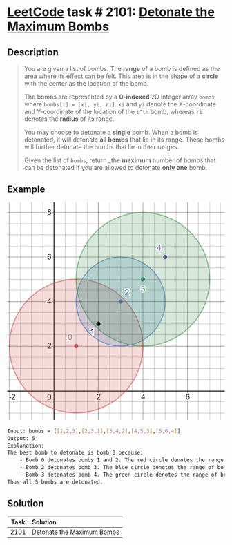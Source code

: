 # [LeetCode][leetcode] task # 2101: [Detonate the Maximum Bombs][task]

Description
-----------

> You are given a list of bombs. The **range** of a bomb is defined as the area where its effect can be felt.
> This area is in the shape of a **circle** with the center as the location of the bomb.
> 
> The bombs are represented by a **0-indexed** 2D integer array `bombs` where `bombs[i] = [xi, yi, ri]`.
> `xi` and `yi` denote the X-coordinate and Y-coordinate of the location of the `i^th` bomb,
> whereas `ri` denotes the **radius** of its range.
> 
> You may choose to detonate a **single** bomb.
> When a bomb is detonated, it will detonate **all bombs** that lie in its range.
> These bombs will further detonate the bombs that lie in their ranges.
> 
> Given the list of `bombs`, return _the **maximum** number of bombs that can be detonated
> if you are allowed to detonate **only one** bomb.

Example
-------

![bombs.png](image/bombs.png)

```sh
Input: bombs = [[1,2,3],[2,3,1],[3,4,2],[4,5,3],[5,6,4]]
Output: 5
Explanation:
The best bomb to detonate is bomb 0 because:
    - Bomb 0 detonates bombs 1 and 2. The red circle denotes the range of bomb 0.
    - Bomb 2 detonates bomb 3. The blue circle denotes the range of bomb 2.
    - Bomb 3 detonates bomb 4. The green circle denotes the range of bomb 3.
Thus all 5 bombs are detonated.
```

Solution
--------

| Task | Solution                               |
|:----:|:---------------------------------------|
| 2101 | [Detonate the Maximum Bombs][solution] |


[leetcode]: <http://leetcode.com/>
[task]: <https://leetcode.com/problems/detonate-the-maximum-bombs/>
[solution]: <https://github.com/wellaxis/praxis-leetcode/blob/main/src/main/java/com/witalis/praxis/leetcode/task/h22/p2101/option/Practice.java>
